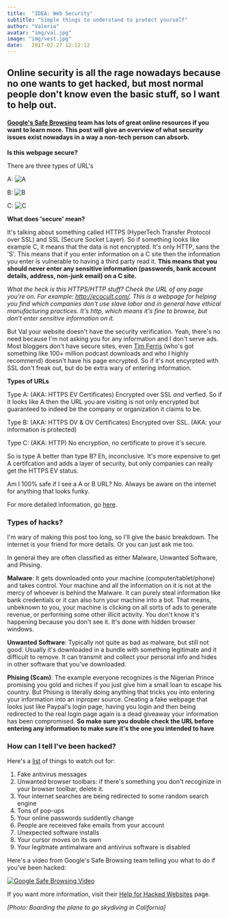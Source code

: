 ```yaml
---
title:  "IDEA: Web Security"
subtitle: "Simple things to understand to protect yourself"
author: "Valeria"
avatar: "img/val.jpg"
image: "img/vest.jpg"
date:   2017-02-27 12:12:12
---
```


## Online security is all the rage nowadays because no one wants to get hacked, but most normal people don't know even the basic stuff, so I want to help out.

#### [Google's Safe Browsing](https://safebrowsing.google.com/) team has lots of great online resources if you want to learn more. This post will give an overview of what security issues exist nowadays in a way a non-tech person can absorb.

**Is this webpage secure?**

There are three types of URL's

A: ![A](http://i.imgur.com/mQKkg4X.png)

B: ![B](http://i.imgur.com/Vm5GbUr.png)

C: ![C](http://i.imgur.com/VKL4wKH.png)

**What does 'secure' mean?**

It's talking about something called HTTPS (HyperTech Transfer Protocol over SSL) and SSL (Secure Socket Layer). So if something looks like example C, it means that the data is not encrypted. It's only HTTP, sans the 'S'. This means that if you enter information on a C site then the information you enter is vulnerable to having a third party read it. **This means that you should never enter any sensitive information (passwords, bank account details, address, non-junk email) on a C site.**

*What the heck is this HTTPS/HTTP stuff? Check the URL of any page you're on. For example: http://ecocult.com/. This is a webpage for helping you find which companies don't use slave labor and in general have ethical manufacturing practices. It's http, which means it's fine to browse, but don't enter sensitive information on it.* 

But Val your website doesn't have the security verification. Yeah, there's no need because I'm not asking you for any information and I don't serve ads. Most bloggers don't have secure sites, even [Tim Ferris](http://tim.blog/ "Tim Ferris' Blog Page") (who's got something like 100+ million podcast downloads and who I highly recommend) doesn't have his page encrypted. So if it's not encyrpted with SSL don't freak out, but do be extra wary of entering information.

**Types of URLs**

Type A: (AKA: HTTPS EV Certificates) Encrypted over SSL *and* verfied. So if it looks like A then the URL you are visiting is not only encrypted but guaranteed to indeed be the company or organization it claims to be. 

Type B: (AKA: HTTPS DV & OV Certificates) Encrypted over SSL. (AKA: your information is protected)

Type C: (AKA: HTTP) No encryption, no certificate to prove it's secure.


So is type A better than type B? Eh, inconclusive. It's more expensive to get A certifcation and adds a layer of security, but only companies can really get the HTTPS EV status. 

Am I 100% safe if I see a A or B URL? No. Always be aware on the internet for anything that looks funky.

For more detailed information, go [here](https://www.tunetheweb.com/blog/what-does-the-green-padlock-really-mean/).

### Types of hacks?

I'm wary of making this post too long, so I'll give the basic breakdown. The internet is your friend for more details. Or you can just ask me too.

In general they are often classified as either Malware, Unwanted Software, and Phising.

**Malware**: It gets downloaded onto your machine (computer/tablet/phone) and takes control. Your machine and all the information on it is not at the mercy of whoever is behind the Malware. It can purely steal information like bank credentials or it can also turn your machine into a bot. That means, unbeknown to you, your machine is clicking on all sorts of ads to generate revenue, or performing some other illicit activity. You don't know it's happening because you don't see it. It's done with hidden browser windows.

**Unwanted Software**: Typically not quite as bad as malware, but still not good. Usually it's downloaded in a bundle with something legitimate and it difficult to remove. It can transmit and collect your personal info and hides in other software that you've downloaded.

**Phising (Scam)**: The example everyone recognizes is the Nigerian Prince promising you gold and riches if you just give him a small loan to escape his country. But Phising is literally doing anything that tricks you into entering your information into an inproper source. Creating a fake webpage that looks just like Paypal's login page, having you login and then being redirected to the real login page again is a dead giveaway your information has been compromised. **So make sure you double check the URL before entering any information to make sure it's the one you intended to have**


### How can I tell I've been hacked?

Here's a [list](http://www.infoworld.com/article/2612634/security/security-11-sure-signs-you-ve-been-hacked.html?page=1) of things to watch out for:

1. Fake antivirus messages
2. Unwanted browser toolbars: if there's something you don't recoginize in your browser toolbar, delete it. 
3. Your internet searches are being redirected to some random search engine
4. Tons of pop-ups
5. Your online passwords suddently change
6. People are receieved fake emails from your account
7. Unexpected software installs
8. Your cursor moves on its own
9. Your legitmate antimalware and antivirus software is disabled


Here's a video from Google's Safe Browsing team telling you what to do if you've been hacked:

[![Google Safe Browsing Video](http://img.youtube.com/vi/mbJvL61DOZg&feature=youtu.be.jpg)](http://www.youtube.com/watch?v=mbJvL61DOZg&feature=youtu.be)

If you want more information, visit their [Help for Hacked Websites](https://developers.google.com/webmasters/hacked/) page.


*[Photo: Boarding the plane to go skydiving in California]*


